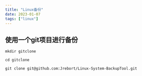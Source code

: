 ```yaml
---
title: "Linux备份"
date: 2023-01-07
tags: ["linux"]
---
```


## 使用一个git项目进行备份

`mkdir gitclone `

`cd gitclone`

`git clone git@github.com:Jrebort/Linux-System-BackupTool.git `
